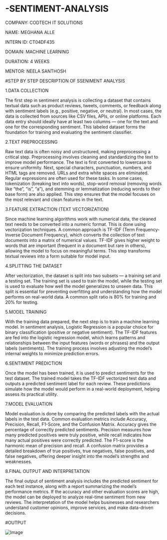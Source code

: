 # -SENTIMENT-ANALYSIS

COMPANY: CODTECH IT SOLUTIONS

NAME: MEGHANA ALLE

INTERN ID: CT04DF435

DOMAIN: MACHINE LEARNING

DURATION: 4 WEEKS

MENTOR: NEELA SANTHOSH

#STEP BY STEP DESCRIPTION OF SSENIMENT ANALYSIS

1.DATA COLLECTION

The first step in sentiment analysis is collecting a dataset that contains textual data such as product reviews, tweets, comments, or feedback along with sentiment labels (e.g., positive, negative, or neutral). In most cases, the data is collected from sources like CSV files, APIs, or online platforms. Each data entry should ideally have at least two columns — one for the text and one for the corresponding sentiment. This labeled dataset forms the foundation for training and evaluating the sentiment classifier.

2.TEXT PREPROCESSING

Raw text data is often noisy and unstructured, making preprocessing a critical step. Preprocessing involves cleaning and standardizing the text to improve model performance. The text is first converted to lowercase to ensure uniformity. Next, special characters, punctuation, numbers, and HTML tags are removed. URLs and extra white spaces are eliminated. Regular expressions are often used for these tasks. In some cases, tokenization (breaking text into words), stop-word removal (removing words like “the”, “is”, “a”), and stemming or lemmatization (reducing words to their base form) are also applied. This step ensures that the model focuses on the most relevant and clean features in the text.

3.FEATURE EXTRACTION (TEXT VECTORIZATION)

Since machine learning algorithms work with numerical data, the cleaned text needs to be converted into a numeric format. This is done using vectorization techniques. A common approach is TF-IDF (Term Frequency-Inverse Document Frequency), which converts the collection of text documents into a matrix of numerical values. TF-IDF gives higher weight to words that are important (frequent in a document but rare in others), allowing the model to focus on meaningful terms. This step transforms textual reviews into a form suitable for model input.

4.SPLITTING THE DATASET

After vectorization, the dataset is split into two subsets — a training set and a testing set. The training set is used to train the model, while the testing set is used to evaluate how well the model generalizes to unseen data. This split is essential for preventing overfitting and understanding how the model performs on real-world data. A common split ratio is 80% for training and 20% for testing.

5.MODEL TRAINING

With the training data prepared, the next step is to train a machine learning model. In sentiment analysis, Logistic Regression is a popular choice for binary classification (positive or negative sentiment). The TF-IDF features are fed into the logistic regression model, which learns patterns and relationships between the input features (words or phrases) and the output labels (sentiments). The training process involves adjusting the model’s internal weights to minimize prediction errors.

6.SENTIMENT PREDICTION

Once the model has been trained, it is used to predict sentiments for the test dataset. The trained model takes the TF-IDF vectorized test data and outputs a predicted sentiment label for each review. These predictions simulate how the model would perform in a real-world deployment, helping assess its practical utility.

7.MODEL EVALUATION

Model evaluation is done by comparing the predicted labels with the actual labels in the test data. Common evaluation metrics include Accuracy, Precision, Recall, F1-Score, and the Confusion Matrix. Accuracy gives the percentage of correctly predicted sentiments. Precision measures how many predicted positives were truly positive, while recall indicates how many actual positives were correctly predicted. The F1-score is the harmonic mean of precision and recall. A confusion matrix provides a detailed breakdown of true positives, true negatives, false positives, and false negatives, offering deeper insight into the model’s strengths and weaknesses.

8.FINAL OUTPUT AND INTERPRETATION

The final output of sentiment analysis includes the predicted sentiment for each test instance, along with a report summarizing the model’s performance metrics. If the accuracy and other evaluation scores are high, the model can be deployed to analyze real-time sentiment from new reviews. The interpretation of the model helps businesses and researchers understand customer opinions, improve services, and make data-driven decisions.


#OUTPUT

![Image](https://github.com/user-attachments/assets/e0a98eb3-7cbf-4e00-a254-4d9f52fb90d6)
